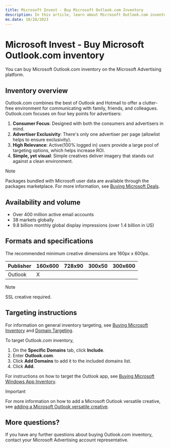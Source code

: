 ```yaml
---
title: Microsoft Invest - Buy Microsoft Outlook.com Inventory
description: In this article, learn about Microsoft Outlook.com inventory's volume, availability, creative specifications, and targeting instructions.
ms.date: 10/28/2023
---
```


# Microsoft Invest - Buy Microsoft Outlook.com inventory

You can buy Microsoft Outlook.com inventory on the Microsoft Advertising platform.

## Inventory overview

Outlook.com combines the best of Outlook and Hotmail to offer a clutter-free environment for communicating with family, friends, and colleagues. Outlook.com focuses on four key points for advertisers:

1. **Consumer Focus**: Designed with both the consumers and advertisers in mind.
1. **Advertiser Exclusivity**: There's only one advertiser per page (allowlist helps to ensure exclusivity).
1. **High Relevance**: Active(100% logged in) users provide a large pool of targeting options, which helps increase ROI.
1. **Simple, yet visual**: Simple creatives deliver imagery that stands out against a clean environment.

> [!NOTE]
> Packages bundled with Microsoft user data are available through the packages marketplace. For more information, see [Buying Microsoft Deals](buying-microsoft-deals.md).

## Availability and volume

- Over 400 million active email accounts
- 38 markets globally
- 9.8 billion monthly global display impressions (over 1.4 billion in US)

## Formats and specifications

The recommended minimum creative dimensions are 160px x 600px.

| Publisher | 160x600 | 728x90 | 300x50 | 300x600 |
|:----------|:--------|:-------|:-------|:--------|
| Outlook   | X       |        |        |         |

> [!NOTE]
> SSL creative required.

## Targeting instructions

For information on general inventory targeting, see [Buying Microsoft Inventory](buying-microsoft-inventory.md) and [Domain Targeting](../monetize/domain-targeting.md).

To target Outlook.com inventory,

1. On the **Specific Domains** tab, click **Include**.
1. Enter **Outlook.com**.
1. Click **Add Domains** to add it to the included domains list.
1. Click **Add**.

For instructions on how to target the Outlook app, see [Buying Microsoft Windows App Inventory](buying-microsoft-windows-3rd-party-appnetwork-inventory.md).

> [!IMPORTANT]
> For more information on how to add a Microsoft Outlook versatile creative, see [adding a Microsoft Outlook versatile creative](../industry-reference/add-a-microsoft-outlook-versatile-creative.md).

## More questions?

If you have any further questions about buying Outlook.com inventory, contact your Microsoft Advertising account representative.
